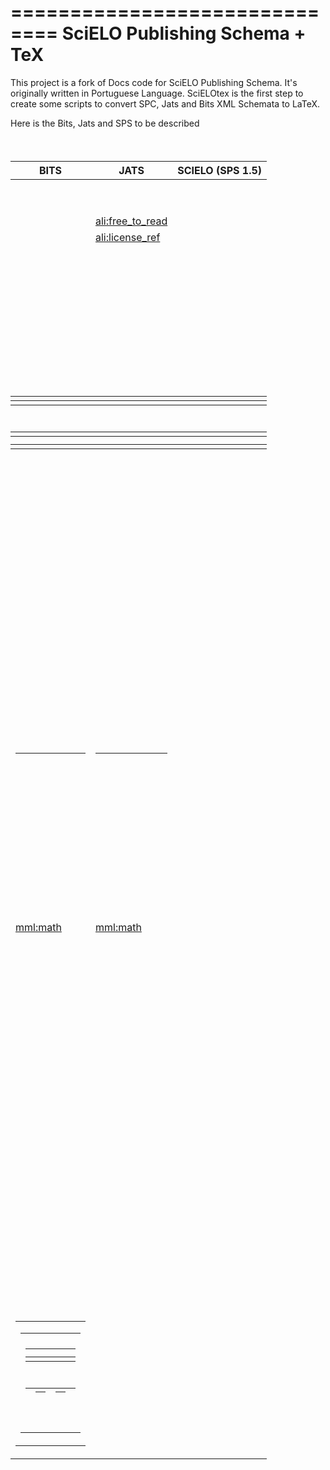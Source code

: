 
==============================
SciELO Publishing Schema + TeX
==============================

This project is a fork of Docs code for SciELO Publishing Schema. It's originally written in Portuguese Language.
SciELOtex is the first step to create some scripts to convert SPC, Jats and Bits XML Schemata to LaTeX.   

Here is the Bits, Jats and SPS to be described


| BITS                            | JATS                            | SCIELO (SPS 1.5)                |
|---------------------------------|---------------------------------|---------------------------------|
| <abbrev>                        | <abbrev>                        |                                 |
|                                 | <abbrev-journal-title>          | <abbrev-journal-title>          |
| <abstract>                      | <abstract>                      | <abstract>                      |
|                                 | <access-date>                   |                                 |
| <ack>                           | <ack>                           | <ack>                           |
| <addr-line>                     | <addr-line>                     | <addr-line>                     |
| <address>                       | <address>                       |                                 |
| <aff-alternatives>              | <aff-alternatives>              |                                 |
| <aff>                           | <aff>                           | <aff>                           |
|                                 | <ali:free_to_read>              |                                 |
|                                 | <ali:license_ref>               |                                 |
| <alt-text>                      | <alt-text>                      |                                 |
| <alt-title>                     | <alt-title>                     |                                 |
| <alternatives>                  | <alternatives>                  |                                 |
| <annotation>                    | <annotation>                    |                                 |
| <anonymous>                     | <anonymous>                     |                                 |
| <answer-set>                    |                                 |                                 |
| <answer>                        |                                 |                                 |
| <app-group>                     | <app-group>                     |                                 |
| <app>                           | <app>                           | <app>                           |
| <array>                         | <array>                         |                                 |
|                                 | <article>                       | <article>                       |
|                                 | <article-categories>            | <article-categories>            |
|                                 | <article-id>                    | <article-id>                    |
|                                 | <article-meta>                  | <article-meta>                  |
| <article-title>                 | <article-title>                 | <article-title>                 |
| <attrib>                        | <attrib>                        | <attrib>                        |
| <author-comment>                | <author-comment>                |                                 |
| <author-notes>                  | <author-notes>                  | <author-notes>                  |
| <award-group>                   | <award-group>                   | <award-group>                   |
| <award-id>                      | <award-id>                      | <award-id>                      |
| <back>                          | <back>                          | <back>                          |
| <bio>                           | <bio>                           |                                 |
| <body>                          | <body>                          | <body>                          |
| <bold>                          | <bold>                          |                                 |
| <book-back>                     |                                 |                                 |
| <book-body>                     |                                 |                                 |
| <book-id>                       |                                 |                                 |
| <book-meta>                     |                                 |                                 |
| <book-part-id>                  |                                 |                                 |
| <book-part-meta>                |                                 |                                 |
| <book-part-wrapper>             |                                 |                                 |
| <book-part>                     |                                 |                                 |
| <book-title-group>              |                                 |                                 |
| <book-title>                    |                                 |                                 |
| <book-volume-id>                |                                 |                                 |
| <book-volume-number>            |                                 |                                 |
| <book>                          |                                 |                                 |
| <boxed-text>                    | <boxed-text>                    | <boxed-text>                    |
| <break>                         | <break>                         |                                 |
| <caption>                       | <caption>                       | <caption>                       |
| <chapter-title>                 | <chapter-title>                 | <chapter-title>                 |
| <chem-struct-wrap>              | <chem-struct-wrap>              |                                 |
| <chem-struct>                   | <chem-struct>                   |                                 |
| <citation-alternatives>         | <citation-alternatives>         |                                 |
|                                 | <city>                          |                                 |
| <code>                          | <code>                          |                                 |
| <col>                           | <col>                           |                                 |
| <colgroup>                      | <colgroup>                      |                                 |
| <collab-alternatives>           | <collab-alternatives>           |                                 |
| <collab>                        | <collab>                        | <collab>                        |
| <collection-id>                 |                                 |                                 |
| <collection-meta>               |                                 |                                 |
| <comment>                       | <comment>                       | <comment>                       |
| <compound-kwd-part>             | <compound-kwd-part>             |                                 |
| <compound-kwd>                  | <compound-kwd>                  |                                 |
| <compound-subject-part>         | <compound-subject-part>         |                                 |
| <compound-subject>              | <compound-subject>              |                                 |
| <conf-acronym>                  | <conf-acronym>                  |                                 |
| <conf-date>                     | <conf-date>                     | <conf-date>                     |
| <conf-loc>                      | <conf-loc>                      | <conf-loc>                      |
| <conf-name>                     | <conf-name>                     | <conf-name>                     |
| <conf-num>                      | <conf-num>                      |                                 |
| <conf-sponsor>                  | <conf-sponsor>                  |                                 |
| <conf-theme>                    | <conf-theme>                    |                                 |
| <conference>                    | <conference>                    |                                 |
| <contrib-group>                 | <contrib-group>                 | <contrib-group>                 |
| <contrib-id>                    | <contrib-id>                    | <contrib-id>                    |
| <contrib>                       | <contrib>                       | <contrib>                       |
| <copyright-holder>              | <copyright-holder>              | <copyright-holder>              |
| <copyright-statement>           | <copyright-statement>           | <copyright-statement>           |
| <copyright-year>                | <copyright-year>                | <copyright-year>                |
| <corresp>                       | <corresp>                       | <corresp>                       |
| <count>                         | <count>                         |                                 |
| <country>                       | <country>                       | <country>                       |
| <counts>                        | <counts>                        | <counts>                        |
| <custom-meta-group>             | <custom-meta-group>             |                                 |
| <custom-meta>                   | <custom-meta>                   |                                 |
| <date-in-citation>              | <date-in-citation>              | <date-in-citation>              |
|                                 | <data-title>                    |                                 |
| <date>                          | <date>                          | <date>                          |
| <day>                           | <day>                           | <day>                           |
| <dedication>                    |                                 |                                 |
| <def-head>                      | <def-head>                      |                                 |
| <def-item>                      | <def-item>                      |                                 |
| <def-list>                      | <def-list>                      | <def-list>                      |
| <def>                           | <def>                           |                                 |
| <degrees>                       | <degrees>                       |                                 |
| <disp-formula-group>            | <disp-formula-group>            |                                 |
| <disp-formula>                  | <disp-formula>                  | <disp-formula>                  |
| <disp-quote>                    | <disp-quote>                    | <disp-quote>                    |
| <edition>                       | <edition>                       | <edition>                       |
| <element-citation>              | <element-citation>              | <element-citation>              |
| <elocation-id>                  | <elocation-id>                  | <elocation-id>                  |
| <email>                         | <email>                         | <email>                         |
| <equation-count>                | <equation-count>                |                                 |
| <era>                           | <era>                           |                                 |
| <etal>                          | <etal>                          | <etal>                          |
| <event-desc>                    |                                 |                                 |
| <event>                         |                                 |                                 |
| <explanation>                   |                                 |                                 |
| <ext-link>                      | <ext-link>                      | <ext-link>                      |
| <fax>                           | <fax>                           |                                 |
| <fig-count>                     | <fig-count>                     |                                 |
| <fig-group>                     | <fig-group>                     | <fn-group>                      |
| <fig>                           | <fig>                           | <fig>                           |
| <fixed-case>                    | <fixed-case>                    |                                 |
| <floats-group>                  | <floats-group>                  |                                 |
| <fn-group>                      | <fn-group>                      |                                 |
| <fn>                            | <fn>                            | <fn>                            |
| <foreword>                      |                                 |                                 |
| <fpage>                         | <fpage>                         | <fpage>                         |
|                                 | <front>                         | <front>                         |
| <front-matter-part>             |                                 |                                 |
| <front-matter>                  |                                 |                                 |
|                                 | <front-stub>                    | <front-stub>                    |
| <funding-group>                 | <funding-group>                 | <funding-group>                 |
| <funding-source>                | <funding-source>                | <funding-source>                |
| <funding-statement>             | <funding-statement>             | <funding-statement>             |
| <given-names>                   | <given-names>                   | <given-names>                   |
| <glossary>                      | <glossary>                      | <glossary>                      |
| <glyph-data>                    | <glyph-data>                    |                                 |
| <glyph-ref>                     | <glyph-ref>                     |                                 |
| <gov>                           | <gov>                           |                                 |
| <graphic>                       | <graphic>                       |                                 |
|                                 | <history>                       | <history>                       |
| <hr>                            | <hr>                            |                                 |
| <index-div>                     |                                 |                                 |
| <index-entry>                   |                                 |                                 |
| <index-group>                   |                                 |                                 |
| <index-term-range-end>          |                                 |                                 |
| <index-term>                    |                                 |                                 |
| <index>                         |                                 |                                 |
| <inline-formula>                | <inline-formula>                | <inline-formula>                |
| <inline-graphic>                | <inline-graphic>                | <inline-graphic>                |
| <inline-supplementary-material> | <inline-supplementary-material> | <inline-supplementary-material> |
| <institution-id>                | <institution-id>                |                                 |
| <institution-wrap>              | <institution-wrap>              |                                 |
| <institution>                   | <institution>                   | <institution>                   |
| <isbn>                          | <isbn>                          | <isbn>                          |
| <issn-l>                        | <issn-l>                        |                                 |
| <issn>                          | <issn>                          | <issn>                          |
| <issue-id>                      | <issue-id>                      |                                 |
| <issue-part>                    | <issue-part>                    |                                 |
| <issue-sponsor>                 | <issue-sponsor>                 | <issue-sponsor>                 |
| <issue-title>                   | <issue-title>                   |                                 |
| <issue>                         | <issue>                         | <issue>                         |
| <italic>                        | <italic>                        |                                 |
| <journal-id>                    | <journal-id>                    | <journal-id>                    |
|                                 | <journal-meta>                  | <journal-meta>                  |
|                                 | <journal-subtitle>              |                                 |
|                                 | <journal-title>                 | <journal-title>                 |
|                                 | <journal-title-group>           | <journal-title-group>           |
| <kwd-group>                     | <kwd-group>                     | <kwd-group>                     |
| <kwd>                           | <kwd>                           | <kwd>                           |
| <label>                         | <label>                         | <label>                         |
| <license-p>                     | <license-p>                     |                                 |
| <license>                       | <license>                       | <license>                       |
| <list-item>                     | <list-item>                     |                                 |
| <list>                          | <list>                          | <list>                          |
| <long-desc>                     | <long-desc>                     |                                 |
| <lpage>                         | <lpage>                         | <lpage>                         |
| <media>                         | <media>                         | <media>                         |
| <meta-name>                     | <meta-name>                     |                                 |
| <meta-value>                    | <meta-value>                    |                                 |
| <milestone-end>                 | <milestone-end>                 |                                 |
| <milestone-start>               | <milestone-start>               |                                 |
| <mixed-citation>                | <mixed-citation>                | <mixed-citation>                |
| <mml:math>                      | <mml:math>                      |                                 |
| <monospace>                     | <monospace>                     |                                 |
| <month>                         | <month>                         | <month>                         |
| <name-alternatives>             | <name-alternatives>             |                                 |
| <name>                          | <name>                          | <name>                          |
| <named-book-part-body>          |                                 |                                 |
| <named-content>                 | <named-content>                 | <named-content>                 |
| <nav-pointer-group>             |                                 |                                 |
| <nav-pointer>                   |                                 |                                 |
|                                 | <nlm-citation>                  |                                 |
| <nested-kwd>                    | <nested-kwd>                    |                                 |
| <note>                          | <note>                          |                                 |
| <notes>                         | <notes>                         |                                 |
| <object-id>                     | <object-id>                     |                                 |
| <on-behalf-of>                  | <on-behalf-of>                  | <on-behalf-of>                  |
| <open-access>                   | <open-access>                   |                                 |
| <overline-end>                  |                                 |                                 |
| <overline-start>                |                                 |                                 |
| <overline>                      | <overline>                      |                                 |
| <p>                             | <p>                             | <p>                             |
| <page-count>                    | <page-count>                    |                                 |
| <page-range>                    | <page-range>                    | <page-range>                    |
| <part-title>                    | <part-title>                    |                                 |
| <patent>                        | <patent>                        | <patent>                        |
| <permissions>                   | <permissions>                   | <permissions>                   |
| <person-group>                  | <person-group>                  | <person-group>                  |
| <phone>                         | <phone>                         |                                 |
|                                 | <postal-code>                   |                                 |
| <preface>                       |                                 |                                 |
| <prefix>                        | <prefix>                        | <prefix>                        |
| <preformat>                     | <preformat>                     |                                 |
| <price>                         | <price>                         |                                 |
| <principal-award-recipient>     | <principal-award-recipient>     |                                 |
| <principal-investigator>        | <principal-investigator>        |                                 |
| <private-char>                  | <private-char>                  |                                 |
| <product>                       | <product>                       | <product>                       |
| <pub-date>                      | <pub-date>                      | <pub-date>                      |
| <pub-history>                   |                                 |                                 |
| <pub-id>                        | <pub-id>                        | <pub-id>                        |
| <publisher-loc>                 | <publisher-loc>                 | <publisher-loc>                 |
| <publisher-name>                | <publisher-name>                | <publisher-name>                |
| <publisher>                     | <publisher>                     | <publisher>                     |
| <question-wrap>                 |                                 |                                 |
| <question>                      |                                 |                                 |
| <rb>                            | <rb>                            |                                 |
| <ref-count>                     | <ref-count>                     |                                 |
| <ref-list>                      | <ref-list>                      | <ref-list>                      |
| <ref>                           | <ref>                           | <ref>                           |
| <related-article>               | <related-article>               | <related-article>               |
| <related-object>                | <related-object>                |                                 |
|                                 | <response>                      | <response>                      |
| <role>                          | <role>                          | <role>                          |
| <roman>                         | <roman>                         |                                 |
| <rp>                            |                                 |                                 |
| <rt>                            | <rt>                            |                                 |
| <ruby>                          | <ruby>                          |                                 |
| <sans-serif>                    | <sans-serif>                    |                                 |
| <sc>                            | <sc>                            |                                 |
| <season>                        | <season>                        | <season>                        |
| <sec-meta>                      | <sec-meta>                      |                                 |
| <sec>                           | <sec>                           | <sec>                           |
| <see-also-entry>                |                                 |                                 |
| <see-also>                      |                                 |                                 |
| <see-entry>                     |                                 |                                 |
| <see>                           |                                 |                                 |
| <self-uri>                      | <self-uri>                      |                                 |
| <series>                        | <series>                        |                                 |
|                                 | <series-text>                   |                                 |
|                                 | <series-title>                  |                                 |
| <sig-block>                     | <sig-block>                     | <sig-block>                     |
| <sig>                           | <sig>                           |                                 |
| <size>                          | <size>                          | <size>                          |
| <source>                        | <source>                        | <source>                        |
| <speaker>                       | <speaker>                       |                                 |
| <speech>                        | <speech>                        |                                 |
|                                 | <state>                         |                                 |
| <statement>                     | <statement>                     |                                 |
| <std-organization>              | <std-organization>              |                                 |
| <std>                           | <std>                           |                                 |
| <strike>                        | <strike>                        |                                 |
| <string-conf>                   |                                 |                                 |
| <string-date>                   | <string-date>                   |                                 |
| <string-name>                   | <string-name>                   |                                 |
| <styled-content>                | <styled-content>                |                                 |
| <sub>                           | <sub>                           |                                 |
|                                 | <sub-article>                   | <sub-article>                   |
| <subj-group>                    | <subj-group>                    | <subj-group>                    |
| <subject>                       | <subject>                       |                                 |
| <subtitle>                      | <subtitle>                      |                                 |
| <suffix>                        | <suffix>                        | <suffix>                        |
| <sup>                           | <sup>                           |                                 |
| <supplement>                    | <supplement>                    |                                 |
| <supplementary-material>        | <supplementary-material>        | <supplementary-material>        |
| <surname>                       | <surname>                       | <surname>                       |
| <table-count>                   | <table-count>                   |                                 |
| <table-wrap-foot>               | <table-wrap-foot>               | <table-wrap-foot>               |
| <table-wrap-group>              | <table-wrap-group>              |                                 |
| <table-wrap>                    | <table-wrap>                    | <table-wrap>                    |
| <table>                         | <table>                         | <table>                         |
| <target>                        | <target>                        |                                 |
| <tbody>                         | <tbody>                         |                                 |
| <td>                            | <td>                            |                                 |
| <term-head>                     | <term-head>                     |                                 |
| <term>                          | <term>                          |                                 |
| <tex-math>                      | <tex-math>                      |                                 |
| <textual-form>                  | <textual-form>                  |                                 |
| <tfoot>                         | <tfoot>                         |                                 |
| <th>                            | <th>                            |                                 |
| <thead>                         | <thead>                         |                                 |
|                                 | <time-stamp>                    |                                 |
| <title-group>                   | <title-group>                   | <title-group>                   |
| <title>                         | <title>                         |                                 |
| <toc-div>                       |                                 |                                 |
| <toc-entry>                     |                                 |                                 |
| <toc-group>                     |                                 |                                 |
| <toc>                           |                                 |                                 |
| <tr>                            | <tr>                            |                                 |
| <trans-abstract>                | <trans-abstract>                | <trans-abstract>                |
| <trans-source>                  | <trans-source>                  |                                 |
| <trans-subtitle>                | <trans-subtitle>                |                                 |
| <trans-title-group>             | <trans-title-group>             | <trans-title-group>             |
| <trans-title>                   | <trans-title>                   | <trans-title>                   |
| <underline-end>                 |                                 |                                 |
| <underline-start>               |                                 |                                 |
| <underline>                     | <underline>                     |                                 |
| <unstructured-kwd-group>        |                                 |                                 |
| <uri>                           | <uri>                           |                                 |
|                                 | <version>                       |                                 |
| <verse-group>                   | <verse-group>                   | <verse-group>                   |
| <verse-line>                    | <verse-line>                    |                                 |
| <volume-id>                     | <volume-id>                     |                                 |
| <volume-in-collection>          |                                 |                                 |
|                                 | <volume-issue-group>            |                                 |
| <volume-number>                 |                                 |                                 |
| <volume-series>                 | <volume-series>                 |                                 |
| <volume-title>                  |                                 |                                 |
| <volume>                        | <volume>                        | <volume>                        |
| <word-count>                    | <word-count>                    |                                 |
| <x>                             |                                 |                                 |
| <xi:fallback>                   |                                 |                                 |
| <xi:include>                    |                                 |                                 |
| <xref>                          | <xref>                          | <xref>                          |
| <year>                          | <year>                          | <year>                          |
+---------------------------------|---------------------------------|---------------------------------+




========================
SciELO Publishing Schema
========================

See http://docs.scielo.org/projects/scielo-publishing-schema


The JATS Standard is copyrighted by NISO, but all of the non-normative 
information found on this repository is in the CC BY-NC 4.0 

More info at http://creativecommons.org/licenses/by-nc/4.0/.


